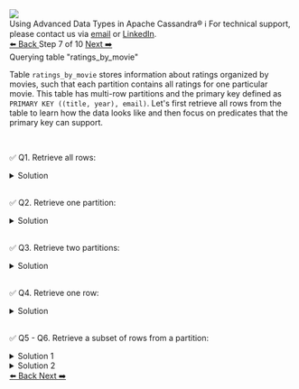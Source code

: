 <!-- TOP -->
<div class="top">
  <img src="https://datastax-academy.github.io/katapod-shared-assets/images/ds-academy-logo.svg" />
  <div class="scenario-title-section">
    <span class="scenario-title">Using Advanced Data Types in Apache Cassandra®</span>
    <span class="scenario-subtitle">ℹ️ For technical support, please contact us via <a href="mailto:aleksandr.volochnev@datastax.com">email</a> or <a href="https://dtsx.io/aleks">LinkedIn</a>.</span>
  </div>
</div>

<!-- NAVIGATION -->
<div id="navigation-top" class="navigation-top">
 <a href='command:katapod.loadPage?[{"step":"step6-cassandra"}]'
   class="btn btn-dark navigation-top-left">⬅️ Back
 </a>
<span class="step-count"> Step 7 of 10</span>
 <a href='command:katapod.loadPage?[{"step":"step8-cassandra"}]'
    class="btn btn-dark navigation-top-right">Next ➡️
  </a>
</div>

<!-- CONTENT -->

<div class="step-title">Querying table "ratings_by_movie"</div>

Table `ratings_by_movie` stores information about ratings organized by movies, 
such that each partition contains all ratings for one particular movie. 
This table has multi-row partitions and 
the primary key defined as `PRIMARY KEY ((title, year), email)`. 
Let's first retrieve all rows from the table to learn how the data looks like and then focus 
on predicates that the primary key can support.

<br/>

✅ Q1. Retrieve all rows:
<details>
  <summary>Solution</summary>

```
SELECT * FROM ratings_by_movie;
```

</details>

<br/>

✅ Q2. Retrieve one partition:
<details>
  <summary>Solution</summary>

```
SELECT * FROM ratings_by_movie
WHERE title = 'Alice in Wonderland'
  AND year  = 2010;
```

</details>

<br/>

✅ Q3. Retrieve two partitions:
<details>
  <summary>Solution</summary>

```
SELECT * FROM ratings_by_movie
WHERE title = 'Alice in Wonderland'
  AND year IN (2010, 1951);
```

</details>

<br/>

✅ Q4. Retrieve one row:
<details>
  <summary>Solution</summary>

```
SELECT * FROM ratings_by_movie
WHERE title = 'Alice in Wonderland'
  AND year  = 2010
  AND email = 'joe@datastax.com';
```

</details>

<br/>

✅ Q5 - Q6. Retrieve a subset of rows from a partition:
<details>
  <summary>Solution 1</summary>

```
SELECT * FROM ratings_by_movie
WHERE title = 'Alice in Wonderland'
  AND year  = 2010
  AND email IN ('jen@datastax.com', 
                'jim@datastax.com');
```

</details>
<details>
  <summary>Solution 2</summary>

```
SELECT * FROM ratings_by_movie
WHERE title = 'Alice in Wonderland'
  AND year  = 2010
  AND email < 'job@datastax.com';
```

</details>

<!-- NAVIGATION -->
<div id="navigation-bottom" class="navigation-bottom">
 <a href='command:katapod.loadPage?[{"step":"step6-cassandra"}]'
   class="btn btn-dark navigation-bottom-left">⬅️ Back
 </a>
 <a href='command:katapod.loadPage?[{"step":"step8-cassandra"}]'
    class="btn btn-dark navigation-bottom-right">Next ➡️
  </a>
</div>

